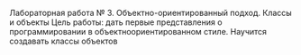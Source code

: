 Лабораторная работа № 3.
Объектно-ориентированный подход. Классы и объекты
Цель работы: дать первые представления о программировании в объектноориентированном стиле. Научится создавать классы объектов